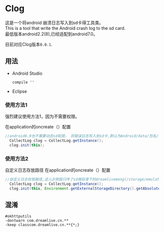 # Clog  

这是一个将android 崩溃日志写入到sd卡得工具类。  
This is a tool that write the Android crash log to the sd card.  
最低版本android2.2(8),已经适配到android7.0。  

目前对应Clog版本`0.0.1`.

## 用法

* Android Studio
	
	```
	compile ''
	```
	
* Eclipse
	




### 使用方法1
强烈建议使用方法1，因为不需要权限。  

在application的oncreate（）配置
```java
//android6.0也不需要动态sd权限， 将错误日志写入到sd卡,默认为Android/data/包名/files/logs下面，放这个目录下主要是为了不需要权限
  CollectLog clog = CollectLog.getInstance();
  clog.init(this);

```

### 使用方法2
自定义日志存放路径
在application的oncreate（）配置
```java
//自定义日志存放路径,这儿示例就只传了sd根目录下的dreamlivemeng(/storage/emulated/0/dreamlivemeng)，希望把错误日志写到这个目录
  CollectLog clog = CollectLog.getInstance();
  clog.init(this, Environment.getExternalStorageDirectory().getAbsolutePath() + File.separator + "dreamlivemeng");

```

## 混淆

```
#okhttputils
-dontwarn com.dreamlive.cn.**
-keep classcom.dreamlive.cn.**{*;}


```

